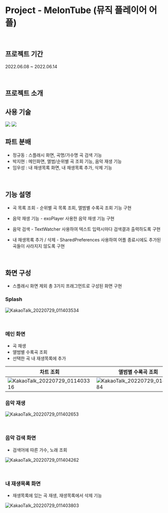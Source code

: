 
# Project - MelonTube (뮤직 플레이어 어플)

<br/>

## 프로젝트 기간
2022.06.08 ~ 2022.06.14

<br/>

## 프로젝트 소개

## 사용 기술

<img src="https://img.shields.io/badge/AndroidStudio-3DDC84?style=for-the-badge&logo=AndroidStudio&logoColor=white">
<img src="https://img.shields.io/badge/mysql-4479A1?style=for-the-badge&logo=mysql&logoColor=white"> 

<br/>

## 파트 분배
- 정규동 : 스플래시 화면, 곡명/가수명 곡 검색 기능
- 박지현 : 메인화면, 앨범/순위별 곡 조회 기능, 음악 재생 기능
- 임우성 : 내 재생목록 화면, 내 재생목록 추가, 삭제 기능

<br/>

## 기능 설명

- 곡 목록 조회
		- 순위별 곡 목록 조회, 앨범별 수록곡 조회 기능 구현

- 음악 재생 기능
		- exoPlayer 사용한 음악 재생 기능 구현

- 음악 검색
		- TextWatcher 사용하여 텍스트 입력시마다 검색결과 출력하도록  구현

- 내 재생목록 추가 / 삭제
		- SharedPreferences 사용하여 어플 종료시에도 추가된 곡들이 사라지지 않도록 구현

<br/>

## 화면 구성

- 스플래시 화면 제외 총 3가지 프래그먼트로 구성된 화면 구현

### Splash
![KakaoTalk_20220729_011403534](https://user-images.githubusercontent.com/96460131/181588575-ec638ada-59b3-4bb2-ba14-3e74c7358c1f.gif)

<br/>

### 메인 화면
- 곡 재생
- 앨범별 수록곡 조회
- 선택한 곡 내 재생목록에 추가

|차트 조회| 앨범별 수록곡 조회 |
|--|--|
|![KakaoTalk_20220729_011403316](https://user-images.githubusercontent.com/96460131/181588910-461d1107-b4ad-4352-9492-5e51abbfad4e.gif) |  ![KakaoTalk_20220729_014330084](https://user-images.githubusercontent.com/96460131/181593988-571cbe82-a49b-40b1-9c06-c79a2454dd35.gif) |

### 음악 재생
![KakaoTalk_20220729_011402653](https://user-images.githubusercontent.com/96460131/181590231-890ee5ef-82c8-4f0d-bfa3-cd08b571dc66.gif)

<br/>


### 음악 검색 화면
- 검색어에 따른 가수, 노래 조회


![KakaoTalk_20220729_011404262](https://user-images.githubusercontent.com/96460131/181589691-bc661e4b-e2df-4dc4-8f34-a3d6c75e3656.gif)

<br/>

### 내 재생목록 화면
- 재생목록에 있는 곡 재생, 재생목록에서 삭제 기능

![KakaoTalk_20220729_011403803](https://user-images.githubusercontent.com/96460131/181588987-7ee0e016-3f2c-4e42-b75a-0d7ef300ab15.gif)

